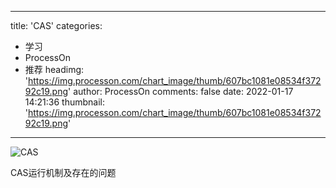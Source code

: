 
---
title: 'CAS'
categories: 
 - 学习
 - ProcessOn
 - 推荐
headimg: 'https://img.processon.com/chart_image/thumb/607bc1081e08534f37292c19.png'
author: ProcessOn
comments: false
date: 2022-01-17 14:21:36
thumbnail: 'https://img.processon.com/chart_image/thumb/607bc1081e08534f37292c19.png'
---

<div>   
<img class="thumb" alt="CAS" src="https://img.processon.com/chart_image/thumb/607bc1081e08534f37292c19.png" referrerpolicy="no-referrer">
<p>CAS运行机制及存在的问题</p>  
</div>
            